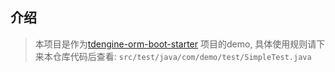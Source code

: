## 介绍

> 本项目是作为[tdengine-orm-boot-starter](https://github.com/klaus-cicd/tdengine-orm-boot-starter)
> 项目的demo, 具体使用规则请下来本仓库代码后查看: `src/test/java/com/demo/test/SimpleTest.java`